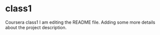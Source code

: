 # class1
Coursera class1
I am editing the README file. Adding some more details about the project description.
